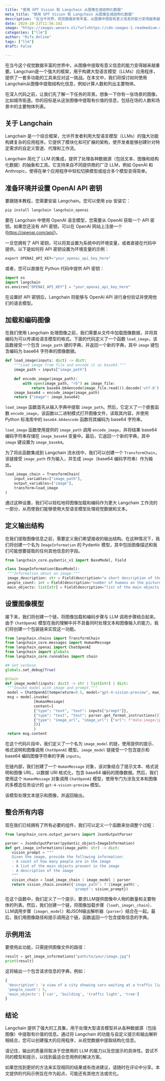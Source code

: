 ```yaml
---
title: "使用 GPT Vision 和 Langchain 从图像生成结构化数据"
meta_title: "使用 GPT Vision 和 Langchain 从图像生成结构化数据"
description: "在当今世界，视觉数据非常丰富，从图像中提取有意义信息的能力变得越来越重要……"
date: 2024-10-23T11:56:14Z
image: "https://images.weserv.nl/?url=https://cdn-images-1.readmedium.com/v2/resize:fit:800/1*FPRRg85jYb7MrzXEpNWbmw.jpeg"
categories: ["llm"]
author: "Rifx.Online"
tags: ["llm"]
draft: False

---
```






在当今这个视觉数据丰富的世界中，从图像中提取有意义信息的能力变得越来越重要。Langchain是一个强大的框架，用于构建大型语言模型（LLMs）应用程序，提供了一套多功能的工具来应对这一挑战。在本文中，我们将探讨如何使用Langchain从图像中提取结构化信息，例如计算人数和列出主要物体。

在深入代码之前，让我们先了解一下任务的背景。想象一下你有一张场景的图像，比如城市街道。你的目标是从这张图像中提取有价值的信息，包括在场的人数和场景中的主要物体列表。

## 关于 Langchain

Langchain 是一个综合框架，允许开发者利用大型语言模型（LLMs）的强大功能构建复杂的应用程序。它提供了模块化和可扩展的架构，使开发者能够创建针对特定需求的自定义管道、代理和工作流。

Langchain 简化了 LLM 的集成，提供了处理各种数据源（包括文本、图像和结构化数据）的抽象和工具。它支持来自不同提供商的广泛 LLM，例如 OpenAI 和 Anthropic，使得在单个应用程序中轻松切换模型或组合多个模型变得简单。

## 准备环境并设置 OpenAI API 密钥

要跟随本教程，您需要安装 Langchain。您可以使用 pip 安装它：

```python
pip install langchain langchain_openai
```
要在 Langchain 中使用 OpenAI 语言模型，您需要从 OpenAI 获取一个 API 密钥。如果您还没有 API 密钥，可以在 OpenAI 网站上注册一个 (<https://openai.com/api/>)。

一旦您拥有了 API 密钥，可以将其设置为系统中的环境变量，或者直接在代码中提供。以下是如何将 API 密钥设置为环境变量的示例：

```python
export OPENAI_API_KEY="your_openai_api_key_here"
```
或者，您可以直接在 Python 代码中提供 API 密钥：

```python
import os
import langchain
os.environ["OPENAI_API_KEY"] = "your_openai_api_key_here"
```
在设置好 API 密钥后，Langchain 将能够与 OpenAI API 进行身份验证并使用他们的语言模型。

## 加载和编码图像

在我们使用 Langchain 处理图像之前，我们需要从文件中加载图像数据，并将其编码为可以传递给语言模型的格式。下面的代码定义了一个函数 `load_image`，该函数接受一个包含 `image_path` 键的字典，并返回一个新的字典，其中 `image` 键包含编码为 base64 字符串的图像数据。

```python
def load_image(inputs: dict) -> dict:
    """Load image from file and encode it as base64."""
    image_path = inputs["image_path"]
  
    def encode_image(image_path):
        with open(image_path, "rb") as image_file:
            return base64.b64encode(image_file.read()).decode('utf-8')
    image_base64 = encode_image(image_path)
    return {"image": image_base64}
```
`load_image` 函数首先从输入字典中提取 `image_path`。然后，它定义了一个嵌套函数 `encode_image`，该函数以二进制模式打开图像文件，读取其内容，并使用 Python 标准库中的 `base64.b64encode` 函数将其编码为 base64 字符串。

`load_image` 函数使用提供的 `image_path` 调用 `encode_image`，并将结果 base64 编码字符串存储在 `image_base64` 变量中。最后，它返回一个新的字典，其中 `image` 键设置为 `image_base64`。

为了将此函数集成到 Langchain 流水线中，我们可以创建一个 `TransformChain`，该链接受 `image_path` 作为输入，并生成 `image`（base64 编码字符串）作为输出。

```python
load_image_chain = TransformChain(
    input_variables=["image_path"],
    output_variables=["image"],
    transform=load_image
)
```
通过这种设置，我们可以轻松地将图像加载和编码作为更大 Langchain 工作流的一部分，从而使我们能够使用大型语言模型处理视觉数据和文本。

## 定义输出结构

在我们提取图像信息之前，需要定义我们希望接收的输出结构。在这种情况下，我们将创建一个名为 `ImageInformation` 的 Pydantic 模型，其中包括图像描述和我们可能想要提取的任何其他信息的字段。

```python
from langchain_core.pydantic_v1 import BaseModel, Field

class ImageInformation(BaseModel):
 """Information about an image."""
 image_description: str = Field(description="a short description of the image")
 people_count: int = Field(description="number of humans on the picture")
 main_objects: list[str] = Field(description="list of the main objects on the picture")
```

## 设置图像模型

接下来，我们将创建一个链，将图像加载和编码步骤与 LLM 调用步骤结合起来。由于 `ChatOpenAI` 模型在我的理解中并不具备同时处理文本和图像输入的能力，我们将创建一个包装链来实现这一功能。

```python
from langchain.chains import TransformChain
from langchain_core.messages import HumanMessage
from langchain_openai import ChatOpenAI
from langchain import globals
from langchain_core.runnables import chain

## Set verbose
globals.set_debug(True)

@chain
def image_model(inputs: dict) -> str | list[str] | dict:
 """Invoke model with image and prompt."""
 model = ChatOpenAI(temperature=0.5, model="gpt-4-vision-preview", max_tokens=1024)
 msg = model.invoke(
             [HumanMessage(
             content=[
             {"type": "text", "text": inputs["prompt"]},
             {"type": "text", "text": parser.get_format_instructions()},
             {"type": "image_url", "image_url": {"url": f"data:image/jpeg;base64,{inputs['image']}"}},
             ])]
             )
 return msg.content
```
在这个代码片段中，我们定义了一个名为 `image_model` 的链，使用提供的提示、格式说明和图像调用 `ChatOpenAI` 模型。`image_model` 链接受一个包含提示和 base64 编码图像字符串的字典 `inputs`。

在链内部，我们创建了一个 `HumanMessage` 对象，该对象结合了提示文本、格式说明和图像 URL，以数据 URI 格式化，包含 base64 编码的图像数据。然后，我们使用这个 `HumanMessage` 对象调用 `ChatOpenAI` 模型，使用专门为涉及文本和图像的多模态任务设计的 `gpt-4-vision-preview` 模型。

该模型处理文本提示和图像，并返回输出。

## 整合所有内容

现在我们已经拥有了所有必要的组件，我们可以定义一个函数来协调整个过程：

```python
from langchain_core.output_parsers import JsonOutputParser

parser = JsonOutputParser(pydantic_object=ImageInformation)
def get_image_informations(image_path: str) -> dict:
   vision_prompt = """
   Given the image, provide the following information:
   - A count of how many people are in the image
   - A list of the main objects present in the image
   - A description of the image
   """
   vision_chain = load_image_chain | image_model | parser
   return vision_chain.invoke({'image_path': f'{image_path}', 
                               'prompt': vision_prompt})
```
在这个函数中，我们定义了一个提示，要求LLM提供图像中人物的数量和主要物体的列表。然后，我们创建一个链，将图像加载步骤（`load\_image\_chain`）、LLM调用步骤（`image\_model`）和JSON输出解析器（`parser`）结合在一起。最后，我们用图像路径和提示调用这个链，函数返回一个包含提取信息的字典。

## 示例用法

要使用此功能，只需提供图像文件的路径：


```python
result = get_image_informations("path/to/your/image.jpg")
print(result)
```
这将输出一个包含请求信息的字典，例如：


```python
{
 'description': 'a view of a city showing cars waiting at a traffic light',
 'people_count': 5,
 'main_objects': ['car', 'building', 'traffic light', 'tree']
}
```

## 结论

Langchain 提供了强大的工具集，用于处理大型语言模型并从各种数据源（包括图像）中提取有价值的信息。通过将 Langchain 的功能与自定义提示和输出解析相结合，您可以创建强大的应用程序，从视觉数据中提取结构化信息。

请记住，输出的质量将取决于您使用的 LLM 的能力以及您提示的具体性。尝试不同的模型和提示，以找到最适合您用例的解决方案。

如果您找到更好的方法来实现相同的结果或有改进建议，请随时在评论中分享。本文提供的代码示例旨在作为起点，可能还有其他方法或优化。

